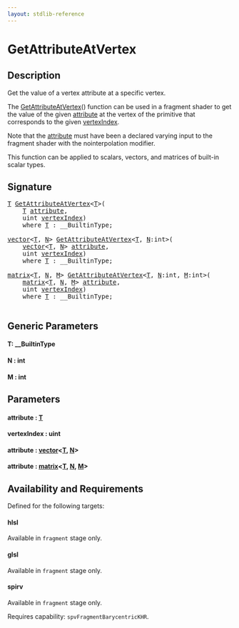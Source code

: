 ```yaml
---
layout: stdlib-reference
---
```


# GetAttributeAtVertex

## Description

Get the value of a vertex attribute at a specific vertex.

The <span class='code'><a href="getattributeatvertex-03ce.html">GetAttributeAtVertex</a>()</span> function can be used in a fragment shader
to get the value of the given <span class='code'><a href="getattributeatvertex-03ce.html#decl-attribute" class="code_param">attribute</a></span> at the vertex of the primitive
that corresponds to the given <span class='code'><a href="getattributeatvertex-03ce.html#decl-vertexIndex" class="code_param">vertexIndex</a></span>.

Note that the <span class='code'><a href="getattributeatvertex-03ce.html#decl-attribute" class="code_param">attribute</a></span> must have been a declared varying input to
the fragment shader with the <span class='code'>nointerpolation</span> modifier.

This function can be applied to scalars, vectors, and matrices of
built-in scalar types.




## Signature 

<pre>
<a href="getattributeatvertex-03ce.html#typeparam-T" class="code_type">T</a> <a href="getattributeatvertex-03ce.html">GetAttributeAtVertex</a>&lt;<a href="getattributeatvertex-03ce.html#typeparam-T" class="code_type">T</a>&gt;(
    <a href="getattributeatvertex-03ce.html#typeparam-T" class="code_type">T</a> <a href="getattributeatvertex-03ce.html#decl-attribute" class="code_param">attribute</a>,
    <span class="code_keyword">uint</span> <a href="getattributeatvertex-03ce.html#decl-vertexIndex" class="code_param">vertexIndex</a>)
    <span class='code_keyword'>where</span> <a href="getattributeatvertex-03ce.html#typeparam-T" class="code_type">T</a> : __BuiltinType;

<a href="../types/vector/index.html" class="code_type">vector</a>&lt;<a href="getattributeatvertex-03ce.html#typeparam-T" class="code_type">T</a>, <a href="getattributeatvertex-03ce.html#decl-N" class="code_var">N</a>&gt; <a href="getattributeatvertex-03ce.html">GetAttributeAtVertex</a>&lt;<a href="getattributeatvertex-03ce.html#typeparam-T" class="code_type">T</a>, <a href="getattributeatvertex-03ce.html#decl-N" class="code_var">N</a>:<span class="code_keyword">int</span>&gt;(
    <a href="../types/vector/index.html" class="code_type">vector</a>&lt;<a href="getattributeatvertex-03ce.html#typeparam-T" class="code_type">T</a>, <a href="getattributeatvertex-03ce.html#decl-N" class="code_var">N</a>&gt; <a href="getattributeatvertex-03ce.html#decl-attribute" class="code_param">attribute</a>,
    <span class="code_keyword">uint</span> <a href="getattributeatvertex-03ce.html#decl-vertexIndex" class="code_param">vertexIndex</a>)
    <span class='code_keyword'>where</span> <a href="getattributeatvertex-03ce.html#typeparam-T" class="code_type">T</a> : __BuiltinType;

<a href="../types/matrix/index.html" class="code_type">matrix</a>&lt;<a href="getattributeatvertex-03ce.html#typeparam-T" class="code_type">T</a>, <a href="getattributeatvertex-03ce.html#decl-N" class="code_var">N</a>, <a href="getattributeatvertex-03ce.html#decl-M" class="code_var">M</a>&gt; <a href="getattributeatvertex-03ce.html">GetAttributeAtVertex</a>&lt;<a href="getattributeatvertex-03ce.html#typeparam-T" class="code_type">T</a>, <a href="getattributeatvertex-03ce.html#decl-N" class="code_var">N</a>:<span class="code_keyword">int</span>, <a href="getattributeatvertex-03ce.html#decl-M" class="code_var">M</a>:<span class="code_keyword">int</span>&gt;(
    <a href="../types/matrix/index.html" class="code_type">matrix</a>&lt;<a href="getattributeatvertex-03ce.html#typeparam-T" class="code_type">T</a>, <a href="getattributeatvertex-03ce.html#decl-N" class="code_var">N</a>, <a href="getattributeatvertex-03ce.html#decl-M" class="code_var">M</a>&gt; <a href="getattributeatvertex-03ce.html#decl-attribute" class="code_param">attribute</a>,
    <span class="code_keyword">uint</span> <a href="getattributeatvertex-03ce.html#decl-vertexIndex" class="code_param">vertexIndex</a>)
    <span class='code_keyword'>where</span> <a href="getattributeatvertex-03ce.html#typeparam-T" class="code_type">T</a> : __BuiltinType;

</pre>

## Generic Parameters

####  <a id="typeparam-T"></a>T: \_\_BuiltinType
####  <a id="decl-N"></a>N  : int
####  <a id="decl-M"></a>M  : int

## Parameters

####  <a id="decl-attribute"></a>attribute  : [T](getattributeatvertex-03ce#typeparam-T)
####  <a id="decl-vertexIndex"></a>vertexIndex  : uint
####  <a id="decl-attribute"></a>attribute  : [vector](../types/vector/index)\<[T](../types/vector/index#typeparam-T), [N](../types/vector/index#decl-N)\>
####  <a id="decl-attribute"></a>attribute  : [matrix](../types/matrix/index)\<[T](../types/matrix/t-0), [N](../types/matrix/index#decl-N), [M](../types/matrix/index#decl-M)\>

## Availability and Requirements

Defined for the following targets:

#### hlsl
Available in `fragment` stage only.

#### glsl
Available in `fragment` stage only.

#### spirv
Available in `fragment` stage only.

Requires capability: `spvFragmentBarycentricKHR`.


